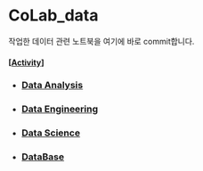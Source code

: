 # CoLab_data

작업한 데이터 관련 노트북을 여기에 바로 commit합니다.

#### [[Activity](https://github.com/CharmStrange/CoLab_data/activity)]

- ### [Data Analysis](https://github.com/CharmStrange/CoLab_data/tree/main/ipynbs/D.A.)

- ### [Data Engineering](https://github.com/CharmStrange/CoLab_data/tree/main/ipynbs/D.E.)

- ### [Data Science](https://github.com/CharmStrange/CoLab_data/tree/main/ipynbs/D.S.)

- ### [DataBase]()
